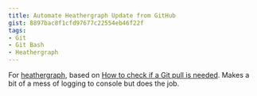 ```yaml
---
title: Automate Heathergraph Update from GitHub
gist: 8897bac8f1cfd97677c22554eb46f22f
tags:
- Git
- Git Bash
- Heathergraph
---
```

For [heathergraph](http://idiotandrobot.com/blog/heathergraph/), based on [How to check if a Git pull is needed](http://idiotandrobot.com/blog/is-a-git-pull-needed/). Makes a bit of a mess of logging to console but does the job.
